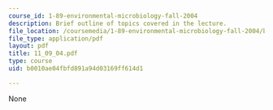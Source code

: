 ```yaml
---
course_id: 1-89-environmental-microbiology-fall-2004
description: Brief outline of topics covered in the lecture.
file_location: /coursemedia/1-89-environmental-microbiology-fall-2004/b0010ae04fbfd891a94d03169ff614d1_11_09_04.pdf
file_type: application/pdf
layout: pdf
title: 11_09_04.pdf
type: course
uid: b0010ae04fbfd891a94d03169ff614d1

---
```

None